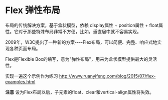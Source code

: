 # Flex 弹性布局

布局的传统解决方案，基于盒状模型，依赖 display属性 + position属性 + float属性。它对于那些特殊布局非常不方便，比如，垂直居中就不容易实现。

2009年，W3C提出了一种新的方案----Flex布局，可以简便、完整、响应式地实现各种页面布局。

Flex是Flexible Box的缩写，意为"弹性布局"，用来为盒状模型提供最大的灵活性。

实现一遍这个示例作为练习
 http://www.ruanyifeng.com/blog/2015/07/flex-examples.html

**注意** 设为Flex布局以后，子元素的float、clear和vertical-align属性将失效。
